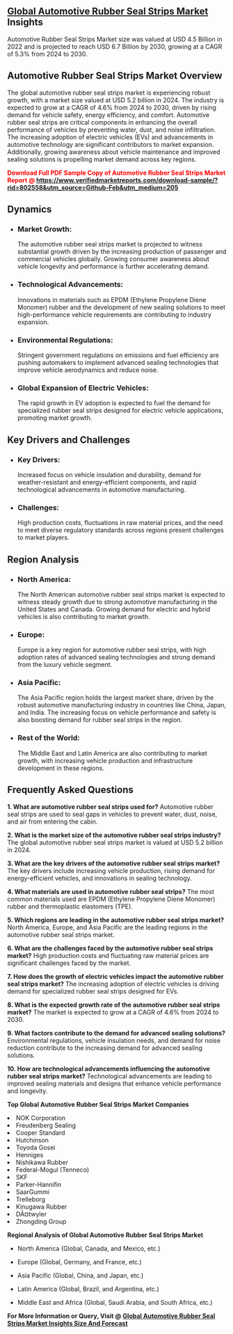 <h2><a href="https://www.verifiedmarketreports.com/download-sample/?rid=802558&amp;utm_source=Github&amp;utm_medium=205" target="_blank">Global Automotive Rubber Seal Strips Market</a> Insights</h2><p>Automotive Rubber Seal Strips Market size was valued at USD 4.5 Billion in 2022 and is projected to reach USD 6.7 Billion by 2030, growing at a CAGR of 5.3% from 2024 to 2030.</p><p> <h2>Automotive Rubber Seal Strips Market Overview</h2> <p>The global automotive rubber seal strips market is experiencing robust growth, with a market size valued at USD 5.2 billion in 2024. The industry is expected to grow at a CAGR of 4.6% from 2024 to 2030, driven by rising demand for vehicle safety, energy efficiency, and comfort. Automotive rubber seal strips are critical components in enhancing the overall performance of vehicles by preventing water, dust, and noise infiltration. The increasing adoption of electric vehicles (EVs) and advancements in automotive technology are significant contributors to market expansion. Additionally, growing awareness about vehicle maintenance and improved sealing solutions is propelling market demand across key regions. </p> <p><strong><p><span class=""><span style="color: #ff0000;"><strong>Download Full PDF Sample Copy of Automotive Rubber Seal Strips Market Report</strong> @ </span><a href="https://www.verifiedmarketreports.com/download-sample/?rid=802558&amp;utm_source=Github-Feb&amp;utm_medium=205" target="_blank">https://www.verifiedmarketreports.com/download-sample/?rid=802558&amp;utm_source=Github-Feb&amp;utm_medium=205</a></span></p></strong></p> <h2>Dynamics</h2> <ul> <li><h3>Market Growth:</h3> The automotive rubber seal strips market is projected to witness substantial growth driven by the increasing production of passenger and commercial vehicles globally. Growing consumer awareness about vehicle longevity and performance is further accelerating demand.</li> <li><h3>Technological Advancements:</h3> Innovations in materials such as EPDM (Ethylene Propylene Diene Monomer) rubber and the development of new sealing solutions to meet high-performance vehicle requirements are contributing to industry expansion.</li> <li><h3>Environmental Regulations:</h3> Stringent government regulations on emissions and fuel efficiency are pushing automakers to implement advanced sealing technologies that improve vehicle aerodynamics and reduce noise.</li> <li><h3>Global Expansion of Electric Vehicles:</h3> The rapid growth in EV adoption is expected to fuel the demand for specialized rubber seal strips designed for electric vehicle applications, promoting market growth.</li> </ul> <h2>Key Drivers and Challenges</h2> <ul> <li><h3>Key Drivers:</h3> Increased focus on vehicle insulation and durability, demand for weather-resistant and energy-efficient components, and rapid technological advancements in automotive manufacturing.</li> <li><h3>Challenges:</h3> High production costs, fluctuations in raw material prices, and the need to meet diverse regulatory standards across regions present challenges to market players.</li> </ul> <h2>Region Analysis</h2> <ul> <li><h3>North America:</h3> The North American automotive rubber seal strips market is expected to witness steady growth due to strong automotive manufacturing in the United States and Canada. Growing demand for electric and hybrid vehicles is also contributing to market growth.</li> <li><h3>Europe:</h3> Europe is a key region for automotive rubber seal strips, with high adoption rates of advanced sealing technologies and strong demand from the luxury vehicle segment.</li> <li><h3>Asia Pacific:</h3> The Asia Pacific region holds the largest market share, driven by the robust automotive manufacturing industry in countries like China, Japan, and India. The increasing focus on vehicle performance and safety is also boosting demand for rubber seal strips in the region.</li> <li><h3>Rest of the World:</h3> The Middle East and Latin America are also contributing to market growth, with increasing vehicle production and infrastructure development in these regions.</li> </ul> <h2>Frequently Asked Questions</h2> <p><strong>1. What are automotive rubber seal strips used for?</strong> Automotive rubber seal strips are used to seal gaps in vehicles to prevent water, dust, noise, and air from entering the cabin.</p> <p><strong>2. What is the market size of the automotive rubber seal strips industry?</strong> The global automotive rubber seal strips market is valued at USD 5.2 billion in 2024.</p> <p><strong>3. What are the key drivers of the automotive rubber seal strips market?</strong> The key drivers include increasing vehicle production, rising demand for energy-efficient vehicles, and innovations in sealing technology.</p> <p><strong>4. What materials are used in automotive rubber seal strips?</strong> The most common materials used are EPDM (Ethylene Propylene Diene Monomer) rubber and thermoplastic elastomers (TPE).</p> <p><strong>5. Which regions are leading in the automotive rubber seal strips market?</strong> North America, Europe, and Asia Pacific are the leading regions in the automotive rubber seal strips market.</p> <p><strong>6. What are the challenges faced by the automotive rubber seal strips market?</strong> High production costs and fluctuating raw material prices are significant challenges faced by the market.</p> <p><strong>7. How does the growth of electric vehicles impact the automotive rubber seal strips market?</strong> The increasing adoption of electric vehicles is driving demand for specialized rubber seal strips designed for EVs.</p> <p><strong>8. What is the expected growth rate of the automotive rubber seal strips market?</strong> The market is expected to grow at a CAGR of 4.6% from 2024 to 2030.</p> <p><strong>9. What factors contribute to the demand for advanced sealing solutions?</strong> Environmental regulations, vehicle insulation needs, and demand for noise reduction contribute to the increasing demand for advanced sealing solutions.</p> <p><strong>10. How are technological advancements influencing the automotive rubber seal strips market?</strong> Technological advancements are leading to improved sealing materials and designs that enhance vehicle performance and longevity.</p> </p><p><strong>Top Global Automotive Rubber Seal Strips Market Companies</strong></p><div data-test-id=""><p><li>NOK Corporation</li><li> Freudenberg Sealing</li><li> Cooper Standard</li><li> Hutchinson</li><li> Toyoda Gosei</li><li> Henniges</li><li> Nishikawa Rubber</li><li> Federal-Mogul (Tenneco)</li><li> SKF</li><li> Parker-Hannifin</li><li> SaarGummi</li><li> Trelleborg</li><li> Kinugawa Rubber</li><li> DÃ¤twyler</li><li> Zhongding Group</li></p><div><strong>Regional Analysis of&nbsp;Global Automotive Rubber Seal Strips Market</strong></div><ul><li dir="ltr"><p dir="ltr">North America&nbsp;(Global, Canada, and Mexico, etc.)</p></li><li dir="ltr"><p dir="ltr">Europe (Global, Germany, and France, etc.)</p></li><li dir="ltr"><p dir="ltr">Asia Pacific&nbsp;(Global, China, and Japan, etc.)</p></li><li dir="ltr"><p dir="ltr">Latin America&nbsp;(Global, Brazil, and Argentina, etc.)</p></li><li dir="ltr">Middle East and Africa&nbsp;(Global, Saudi Arabia, and South Africa, etc.)</li></ul><p><strong>For More Information or Query, Visit @&nbsp;</strong><strong><a href="https://www.verifiedmarketreports.com/product/automotive-rubber-seal-strips-market/?utm_source=Github&amp;utm_medium=205" target="_blank">Global Automotive Rubber Seal Strips Market Insights Size And Forecast</a></strong></p></div>
